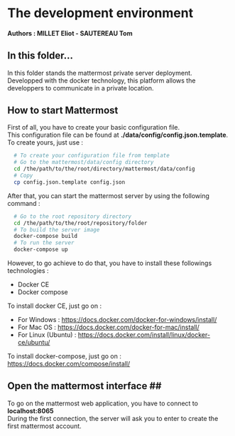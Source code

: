 # The development environment #

#### Authors : MILLET Eliot - SAUTEREAU Tom ####

## In this folder... ##
In this folder stands the mattermost private server deployment.<br/>
Developped with the docker technology, this platform allows the
developpers to communicate in a private location.<br/>

## How to start Mattermost ##
First of all, you have to create your basic configuration file.<br/>
This configuration file can be found at <strong>./data/config/config.json.template</strong>.<br/>
To create yours, just use :
```bash
  # To create your configuration file from template
  # Go to the mattermost/data/config directory
  cd /the/path/to/the/root/directory/mattermost/data/config
  # Copy
  cp config.json.template config.json
```

After that, you can start the mattermost server by using the following command :
```bash
  # Go to the root repository directory
  cd /the/path/to/the/root/repository/folder
  # To build the server image
  docker-compose build
  # To run the server
  docker-compose up
```
However, to go achieve to do that, you have to install these followings technologies :
- Docker CE
- Docker compose

To install docker CE, just go on :
- For Windows : https://docs.docker.com/docker-for-windows/install/
- For Mac OS : https://docs.docker.com/docker-for-mac/install/
- For Linux (Ubuntu) : https://docs.docker.com/install/linux/docker-ce/ubuntu/

To install docker-compose, just go on : https://docs.docker.com/compose/install/<br/>

## Open the mattermost interface ##
To go on the mattermost web application, you have to connect to <strong>localhost:8065</strong><br/>
During the first connection, the server will ask you to enter to create the first mattermost account.
